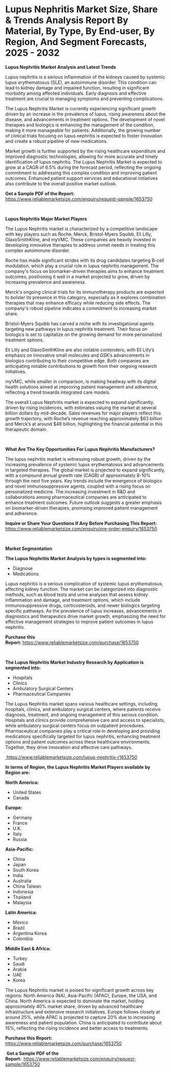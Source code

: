 <p><h1>Lupus Nephritis Market Size, Share & Trends Analysis Report By Material, By Type, By End-user, By Region, And Segment Forecasts, 2025 - 2032</h1></p><p><strong>Lupus Nephritis Market Analysis and Latest Trends</strong></p>
<p><p>Lupus nephritis is a serious inflammation of the kidneys caused by systemic lupus erythematosus (SLE), an autoimmune disorder. This condition can lead to kidney damage and impaired function, resulting in significant morbidity among affected individuals. Early diagnosis and effective treatment are crucial to managing symptoms and preventing complications. </p><p>The Lupus Nephritis Market is currently experiencing significant growth driven by an increase in the prevalence of lupus, rising awareness about the disease, and advancements in treatment options. The development of novel therapies and biologics is enhancing the management of the condition, making it more manageable for patients. Additionally, the growing number of clinical trials focusing on lupus nephritis is expected to foster innovation and create a robust pipeline of new medications.</p><p>Market growth is further supported by the rising healthcare expenditure and improved diagnostic technologies, allowing for more accurate and timely identification of lupus nephritis. The Lupus Nephritis Market is expected to grow at a CAGR of 6.5% during the forecast period, reflecting the ongoing commitment to addressing this complex condition and improving patient outcomes. Enhanced patient support services and educational initiatives also contribute to the overall positive market outlook.</p></p>
<p><strong>Get a Sample PDF of the Report:&nbsp;</strong> <a href="https://www.reliablemarketsize.com/enquiry/request-sample/1653750?utm_campaign=2988&utm_medium=2&utm_source=Github&utm_content=ia&utm_term=16042025&utm_id=lupus-nephritis">https://www.reliablemarketsize.com/enquiry/request-sample/1653750</a></p>
<p>&nbsp;</p>
<p><strong>Lupus Nephritis Major Market Players</strong></p>
<p><p>The Lupus Nephritis market is characterized by a competitive landscape with key players such as Roche, Merck, Bristol-Myers Squibb, Eli Lilly, GlaxoSmithKline, and myVMC. These companies are heavily invested in developing innovative therapies to address unmet needs in treating this complex autoimmune disorder.</p><p>Roche has made significant strides with its drug candidates targeting B-cell modulation, which play a crucial role in lupus nephritis management. The company's focus on biomarker-driven therapies aims to enhance treatment outcomes, positioning it well in a market projected to grow, driven by increasing prevalence and awareness.</p><p>Merck's ongoing clinical trials for its immunotherapy products are expected to bolster its presence in this category, especially as it explores combination therapies that may enhance efficacy while reducing side effects. The company's robust pipeline indicates a commitment to increasing market share.</p><p>Bristol-Myers Squibb has carved a niche with its investigational agents targeting new pathways in lupus nephritis treatment. Their focus on biologics is set to capitalize on the growing demand for more personalized treatment options.</p><p>Eli Lilly and GlaxoSmithKline are also notable contenders, with Eli Lilly’s emphasis on innovative small molecules and GSK’s advancements in biologics contributing to their competitive edge. Both companies are anticipating notable contributions to growth from their ongoing research initiatives.</p><p>myVMC, while smaller in comparison, is making headway with its digital health solutions aimed at improving patient management and adherence, reflecting a trend towards integrated care models.</p><p>The overall Lupus Nephritis market is expected to expand significantly, driven by rising incidences, with estimates valuing the market at several billion dollars by mid-decade. Sales revenues for major players reflect this growth trajectory, with Roche’s revenue reaching approximately $63 billion and Merck’s at around $48 billion, highlighting the financial potential in this therapeutic domain.</p></p>
<p>&nbsp;</p>
<p><strong>What Are The Key Opportunities For Lupus Nephritis Manufacturers?</strong></p>
<p><p>The lupus nephritis market is witnessing robust growth, driven by the increasing prevalence of systemic lupus erythematosus and advancements in targeted therapies. The global market is projected to expand significantly, with a compound annual growth rate (CAGR) of approximately 8-10% through the next five years. Key trends include the emergence of biologics and novel immunosuppressive agents, coupled with a rising focus on personalized medicine. The increasing investment in R&D and collaborations among pharmaceutical companies are anticipated to enhance treatment outcomes. Future outlook suggests a greater emphasis on biomarker-driven therapies, promising improved patient management and adherence.</p></p>
<p><strong>Inquire or Share Your Questions If Any Before Purchasing This Report:</strong> <a href="https://www.reliablemarketsize.com/enquiry/pre-order-enquiry/1653750?utm_campaign=2988&utm_medium=2&utm_source=Github&utm_content=ia&utm_term=16042025&utm_id=lupus-nephritis">https://www.reliablemarketsize.com/enquiry/pre-order-enquiry/1653750</a></p>
<p>&nbsp;</p>
<p><strong>Market Segmentation</strong></p>
<p><strong>The Lupus Nephritis Market Analysis by types is segmented into:</strong></p>
<p><ul><li>Diagnose</li><li>Medications</li></ul></p>
<p><p>Lupus nephritis is a serious complication of systemic lupus erythematosus, affecting kidney function. The market can be categorized into diagnostic methods, such as blood tests and urine analyses that assess kidney inflammation and damage, and treatment options, which include immunosuppressive drugs, corticosteroids, and newer biologics targeting specific pathways. As the prevalence of lupus increases, advancements in diagnostics and therapeutics drive market growth, emphasizing the need for effective management strategies to improve patient outcomes in lupus nephritis.</p></p>
<p><strong>Purchase this Report:&nbsp;</strong><a href="https://www.reliablemarketsize.com/purchase/1653750?utm_campaign=2988&utm_medium=2&utm_source=Github&utm_content=ia&utm_term=16042025&utm_id=lupus-nephritis">https://www.reliablemarketsize.com/purchase/1653750</a></p>
<p>&nbsp;</p>
<p><strong>The Lupus Nephritis Market Industry Research by Application is segmented into:</strong></p>
<p><ul><li>Hospitals</li><li>Clinics</li><li>Ambulatory Surgical Centers</li><li>Pharmaceutical Companies</li></ul></p>
<p><p>The Lupus Nephritis market spans various healthcare settings, including hospitals, clinics, and ambulatory surgical centers, where patients receive diagnosis, treatment, and ongoing management of this serious condition. Hospitals and clinics provide comprehensive care and access to specialists, while ambulatory surgical centers focus on outpatient procedures. Pharmaceutical companies play a critical role in developing and providing medications specifically targeted for lupus nephritis, enhancing treatment options and patient outcomes across these healthcare environments. Together, they drive innovation and effective care pathways.</p></p>
<p><a href="https://www.reliablemarketsize.com/lupus-nephritis-r1653750?utm_campaign=2988&utm_medium=2&utm_source=Github&utm_content=ia&utm_term=16042025&utm_id=lupus-nephritis">&nbsp;https://www.reliablemarketsize.com/lupus-nephritis-r1653750</a></p>
<p><strong>In terms of Region, the Lupus Nephritis Market Players available by Region are:</strong></p>
<p>
    <p> <strong> North America: </strong>
        <ul>
            <li>United States</li>
            <li>Canada</li>
        </ul>
        </p> 
    <p> <strong> Europe: </strong>
        <ul>
            <li>Germany</li>
            <li>France</li>
            <li>U.K.</li>
            <li>Italy</li>
            <li>Russia</li>
        </ul>
        </p> 
    <p> <strong> Asia-Pacific: </strong>
        <ul>
            <li>China</li>
            <li>Japan</li>
            <li>South Korea</li>
            <li>India</li>
            <li>Australia</li>
            <li>China Taiwan</li>
            <li>Indonesia</li>
            <li>Thailand</li>
            <li>Malaysia</li>
        </ul>
        </p> 
    <p> <strong> Latin America: </strong>
        <ul>
            <li>Mexico</li>
            <li>Brazil</li>
            <li>Argentina Korea</li>
            <li>Colombia</li>
        </ul>
        </p> 
    <p> <strong> Middle East & Africa: </strong>
        <ul>
            <li>Turkey</li>
            <li>Saudi</li>
            <li>Arabia</li>
            <li>UAE</li>
            <li>Korea</li>
        </ul>
    </p>
    </p>
<p><p>The Lupus Nephritis market is poised for significant growth across key regions: North America (NA), Asia-Pacific (APAC), Europe, the USA, and China. North America is expected to dominate the market, holding approximately 40% market share, driven by advanced healthcare infrastructure and extensive research initiatives. Europe follows closely at around 25%, while APAC is projected to capture 20% due to increasing awareness and patient population. China is anticipated to contribute about 15%, reflecting the rising incidence and better access to treatments.</p></p>
<p><strong>Purchase this Report: </strong><a href="https://www.reliablemarketsize.com/purchase/1653750?utm_campaign=2988&utm_medium=2&utm_source=Github&utm_content=ia&utm_term=16042025&utm_id=lupus-nephritis">https://www.reliablemarketsize.com/purchase/1653750</a></p>
<p>&nbsp;<strong>Get a Sample PDF of the Report:&nbsp;&nbsp;</strong><a href="https://www.reliablemarketsize.com/enquiry/request-sample/1653750?utm_campaign=2988&utm_medium=2&utm_source=Github&utm_content=ia&utm_term=16042025&utm_id=lupus-nephritis">https://www.reliablemarketsize.com/enquiry/request-sample/1653750</a></p>
<p><strong></strong></p>
<p><p></p><p></p><p></p></p>